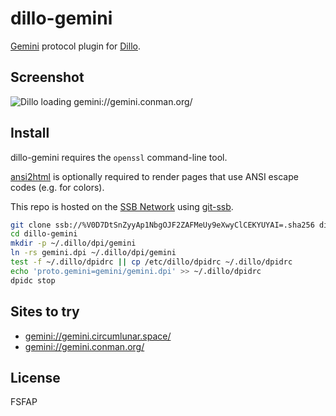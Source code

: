 # dillo-gemini

[Gemini][] protocol plugin for [Dillo][].

## Screenshot

![Dillo loading gemini://gemini.conman.org/](&Mi6TnZIOeSmIVeI0VbtY3tqvIEcoCrUas2EwwS09sl0=.sha256)

## Install

dillo-gemini requires the `openssl` command-line tool.

[ansi2html](https://pypi.org/project/ansi2html/) is optionally required to render pages that use ANSI escape codes (e.g. for colors).

This repo is hosted on the [SSB Network][SSB] using [git-ssb][].

```sh
git clone ssb://%V0D7DtSnZyyAp1NbgOJF2ZAFMeUy9eXwyClCEKYUYAI=.sha256 dillo-gemini
cd dillo-gemini
mkdir -p ~/.dillo/dpi/gemini
ln -rs gemini.dpi ~/.dillo/dpi/gemini
test -f ~/.dillo/dpidrc || cp /etc/dillo/dpidrc ~/.dillo/dpidrc
echo 'proto.gemini=gemini/gemini.dpi' >> ~/.dillo/dpidrc
dpidc stop
```

## Sites to try

- <gemini://gemini.circumlunar.space/>
- <gemini://gemini.conman.org/>

[Gemini]: https://gopher.tildeverse.org/zaibatsu.circumlunar.space/1/~solderpunk/gemini
[Dillo]: https://dillo.org/
[git-ssb]: %n92DiQh7ietE+R+X/I403LQoyf2DtR3WQfCkDKlheQU=.sha256
[SSB]: https://www.scuttlebutt.nz/

## License

FSFAP
